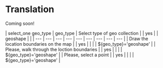 # Translation

Coming soon!

| select\_one geo\_type | geo\_type | Select type of geo collection |  | yes |  | geoshape |  |
| --- | --- | --- | --- | --- | --- | --- | --- | --- |
| Draw the location boundaries on the map |  | yes |  |  |  | ${geo\_type}='geoshape' |
| Please, walk through the loction boundaries |  | yes |  |  |  | ${geo\_type}='geoshape' |
| Please, select a point |  | yes |  |  |  | ${geo\_type}='geoshape' |

